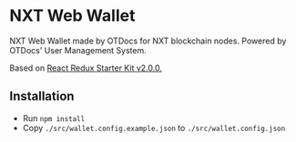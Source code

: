# NXT Web Wallet

NXT Web Wallet made by OTDocs for NXT blockchain nodes. Powered by OTDocs' User Management System.

Based on [React Redux Starter Kit v2.0.0.](https://github.com/davezuko/react-redux-starter-kit/tree/v2.0.0)



## Installation

- Run `npm install`
- Copy `./src/wallet.config.example.json` to `./src/wallet.config.json`
